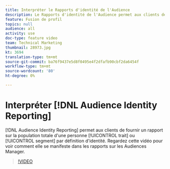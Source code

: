 ```yaml
---
title: Interpréter le Rapports d'identité de l'Audience
description: Le Rapports d'identité de l'Audience permet aux clients de fournir un rapport sur la population totale d'un trait ou d'un segment par personne ou par foyer. Regardez cette vidéo pour voir comment elle se manifeste dans les rapports sur les Audiences Manager.
feature: Fusion de profil
topics: null
audience: all
activity: use
doc-type: feature video
team: Technical Marketing
thumbnail: 28973.jpg
kt: 3694
translation-type: tm+mt
source-git-commit: ba76f9437e5d8f0495e4f2dfafb90cbf2da6454f
workflow-type: tm+mt
source-wordcount: '80'
ht-degree: 0%

---
```



# Interpréter [!DNL Audience Identity Reporting]

[!DNL Audience Identity Reporting] permet aux clients de fournir un rapport sur la population totale d&#39;une personne  [!UICONTROL trait] ou  [!UICONTROL segment] par définition d&#39;identité. Regardez cette vidéo pour voir comment elle se manifeste dans les rapports sur les Audiences Manager.

>[!VIDEO](https://video.tv.adobe.com/v/28973/?quality=12)
